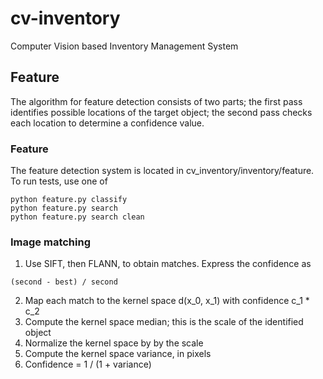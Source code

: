 # cv-inventory
Computer Vision based Inventory Management System

## Feature
The algorithm for feature detection consists of two parts; the first pass identifies possible locations of the target object; the second pass checks each location to determine a confidence value.

### Feature
The feature detection system is located in cv_inventory/inventory/feature. To run tests, use one of
```
python feature.py classify
python feature.py search
python feature.py search clean
```


### Image matching
1. Use SIFT, then FLANN, to obtain matches. Express the confidence as
```
(second - best) / second
```
2. Map each match to the kernel space d(x_0, x_1) with confidence c_1 * c_2
3. Compute the kernel space median; this is the scale of the identified object
4. Normalize the kernel space by by the scale
5. Compute the kernel space variance, in pixels
6. Confidence = 1 / (1 + variance)
